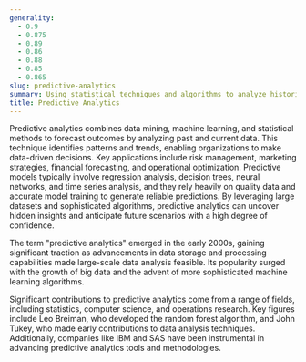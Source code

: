```yaml
---
generality:
  - 0.9
  - 0.875
  - 0.89
  - 0.86
  - 0.88
  - 0.85
  - 0.865
slug: predictive-analytics
summary: Using statistical techniques and algorithms to analyze historical data and make predictions about future events.
title: Predictive Analytics
---
```


Predictive analytics combines data mining, machine learning, and statistical methods to forecast outcomes by analyzing past and current data. This technique identifies patterns and trends, enabling organizations to make data-driven decisions. Key applications include risk management, marketing strategies, financial forecasting, and operational optimization. Predictive models typically involve regression analysis, decision trees, neural networks, and time series analysis, and they rely heavily on quality data and accurate model training to generate reliable predictions. By leveraging large datasets and sophisticated algorithms, predictive analytics can uncover hidden insights and anticipate future scenarios with a high degree of confidence.

The term "predictive analytics" emerged in the early 2000s, gaining significant traction as advancements in data storage and processing capabilities made large-scale data analysis feasible. Its popularity surged with the growth of big data and the advent of more sophisticated machine learning algorithms.

Significant contributions to predictive analytics come from a range of fields, including statistics, computer science, and operations research. Key figures include Leo Breiman, who developed the random forest algorithm, and John Tukey, who made early contributions to data analysis techniques. Additionally, companies like IBM and SAS have been instrumental in advancing predictive analytics tools and methodologies.
